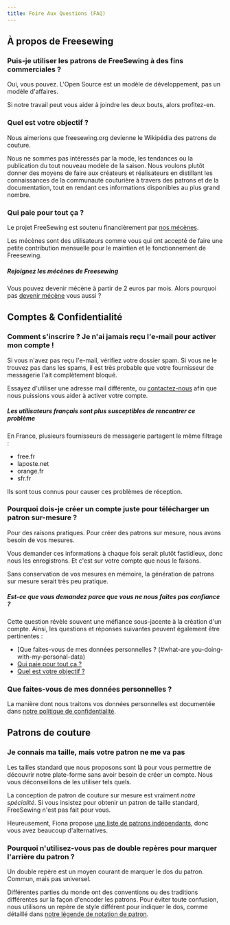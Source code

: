 ```yaml
---
title: Foire Aux Questions (FAQ)
---
```


## À propos de Freesewing

### Puis-je utiliser les patrons de FreeSewing à des fins commerciales ?

Oui, vous pouvez. L'Open Source est un modèle de développement, pas un modèle d'affaires.

Si notre travail peut vous aider à joindre les deux bouts, alors profitez-en.

### Quel est votre objectif ?

Nous aimerions que freesewing.org devienne le Wikipédia des patrons de couture.

Nous ne sommes pas intéressés par la mode, les tendances ou la publication du tout nouveau modèle de la saison. Nous voulons plutôt donner des moyens de faire aux créateurs et réalisateurs en distillant les connaissances de la communauté couturière à travers des patrons et de la documentation, tout en rendant ces informations disponibles au plus grand nombre.

### Qui paie pour tout ça ?

Le projet FreeSewing est soutenu financièrement par [nos mécènes](/patrons).

Les mécènes sont des utilisateurs comme vous qui ont accepté de faire une petite contribution mensuelle pour le maintien et le fonctionnement de Freesewing.

<Note>

##### Rejoignez les mécènes de Freesewing
Vous pouvez devenir mécène à partir de 2 euros par mois. Alors pourquoi pas 
[devenir mécène](/patrons/join) vous aussi ?

</Note>

## Comptes & Confidentialité

### Comment s'inscrire ? Je n'ai jamais reçu l'e-mail pour activer mon compte !

Si vous n'avez pas reçu l'e-mail, vérifiez votre dossier spam. Si vous ne le trouvez pas dans les spams, il est très probable que votre fournisseur de messagerie l'ait complètement bloqué.

Essayez d'utiliser une adresse mail différente, ou [contactez-nous](https://chat.freesewing.org/) afin que nous puissions vous aider à activer votre compte.

<Note>

##### Les utilisateurs français sont plus susceptibles de rencontrer ce problème

En France, plusieurs fournisseurs de messagerie partagent le même filtrage :

 - free.fr
 - laposte.net
 - orange.fr
 - sfr.fr

Ils sont tous connus pour causer ces problèmes de réception.

</Note>

### Pourquoi dois-je créer un compte juste pour télécharger un patron sur-mesure ?

Pour des raisons pratiques. Pour créer des patrons sur mesure, nous avons besoin de vos mesures.

Vous demander ces informations à chaque fois serait plutôt fastidieux, donc nous les enregistrons. Et c'est sur votre compte que nous le faisons.

Sans conservation de vos mesures en mémoire, la génération de patrons sur mesure serait très peu pratique.

<Note>

##### Est-ce que vous demandez parce que vous ne nous faites pas confiance ?

Cette question révèle souvent une méfiance sous-jacente à la création d'un compte. Ainsi, les questions et réponses suivantes peuvent également être pertinentes :

 - [Que faites-vous de mes données personnelles ? (#what-are you-doing-with-my-personal-data)
 - [Qui paie pour tout ça ?](#who-pays-for-all-of-this)
 - [Quel est votre objectif ?](#whats-your-end-game)

</Note>

### Que faites-vous de mes données personnelles ?

La manière dont nous traitons vos données personnelles est documentée dans [notre politique de confidentialité](/docs/about/privacy/).



## Patrons de couture

### Je connais ma taille, mais votre patron ne me va pas

Les tailles standard que nous proposons sont là pour vous permettre de découvrir notre plate-forme sans avoir besoin de créer un compte. Nous vous déconseillons de les utiliser tels quels.

La conception de patron de couture sur mesure est vraiment *notre spécialité*. Si vous insistez pour obtenir un patron de taille standard, FreeSewing n'est pas fait pour vous.

Heureusement, Fiona propose [une liste de patrons indépendants](https://chainstitcher.blogspot.com/p/indie-pattern-designers.html), donc vous avez beaucoup d'alternatives.

### Pourquoi n'utilisez-vous pas de double repères pour marquer l'arrière du patron ?

Un double repère est un moyen courant de marquer le dos du patron. Commun, mais pas universel.

Différentes parties du monde ont des conventions ou des traditions différentes sur la façon d'encoder les patrons. Pour éviter toute confusion, nous utilisons un repère de style différent pour indiquer le dos, comme détaillé dans [notre légende de notation de patron](/docs/about/patterns/notation/).

